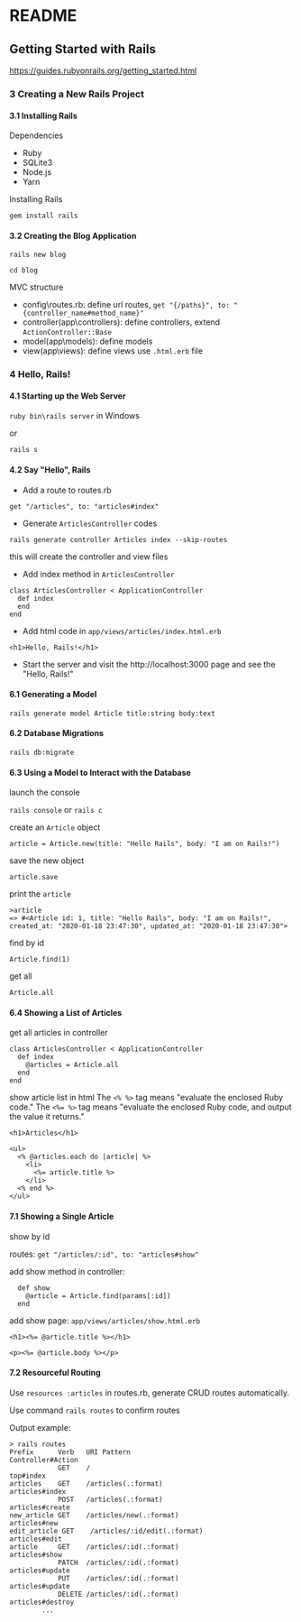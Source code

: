 # README

## Getting Started with Rails

https://guides.rubyonrails.org/getting_started.html

### 3 Creating a New Rails Project

#### 3.1 Installing Rails

Dependencies

- Ruby
- SQLite3
- Node.js
- Yarn

Installing Rails

`gem install rails`

#### 3.2 Creating the Blog Application

`rails new blog`

`cd blog`

MVC structure

- config\routes.rb: define url routes, `get "{/paths}", to: "{controller_name#method_name}"`
- controller(app\controllers): define controllers, extend `ActionController::Base`
- model(app\models): define models
- view(app\views): define views use `.html.erb` file

### 4 Hello, Rails!

#### 4.1 Starting up the Web Server

`ruby bin\rails server` in Windows

or

`rails s`

#### 4.2 Say "Hello", Rails

- Add a route to routes.rb

`get "/articles", to: "articles#index"`

- Generate `ArticlesController` codes

`rails generate controller Articles index --skip-routes`

this will create the controller and view files

- Add index method in `ArticlesController`

```
class ArticlesController < ApplicationController
  def index
  end
end
```

- Add html code in `app/views/articles/index.html.erb`

`<h1>Hello, Rails!</h1>`

- Start the server and visit the http://localhost:3000 page and see the "Hello, Rails!"

#### 6.1 Generating a Model

`rails generate model Article title:string body:text`

#### 6.2 Database Migrations

`rails db:migrate`

#### 6.3 Using a Model to Interact with the Database

launch the console

`rails console` or `rails c`

create an `Article` object

`article = Article.new(title: "Hello Rails", body: "I am on Rails!")`

save the new object

`article.save`

print the `article`

```
>article
=> #<Article id: 1, title: "Hello Rails", body: "I am on Rails!", created_at: "2020-01-18 23:47:30", updated_at: "2020-01-18 23:47:30">
```

find by id

`Article.find(1)`

get all

`Article.all`

#### 6.4 Showing a List of Articles

get all articles in controller

```
class ArticlesController < ApplicationController
  def index
    @articles = Article.all
  end
end
```

show article list in html
The `<% %>` tag means "evaluate the enclosed Ruby code."
The `<%= %>` tag means "evaluate the enclosed Ruby code, and output the value it returns."

```
<h1>Articles</h1>

<ul>
  <% @articles.each do |article| %>
    <li>
      <%= article.title %>
    </li>
  <% end %>
</ul>
```

#### 7.1 Showing a Single Article

show by id

routes: `get "/articles/:id", to: "articles#show"`

add show method in controller:

```
  def show
    @article = Article.find(params[:id])
  end
```

add show page: `app/views/articles/show.html.erb`

```
<h1><%= @article.title %></h1>

<p><%= @article.body %></p>
```

#### 7.2 Resourceful Routing

Use `resources :articles` in routes.rb, generate CRUD routes automatically.

Use command `rails routes` to confirm routes

Output example:

```
> rails routes
Prefix      Verb   URI Pattern                                                                                       Controller#Action
            GET    /                                                                                                 top#index
articles    GET    /articles(.:format)                                                                               articles#index
            POST   /articles(.:format)                                                                               articles#create
new_article GET    /articles/new(.:format)                                                                           articles#new
edit_article GET    /articles/:id/edit(.:format)                                                                      articles#edit
article     GET    /articles/:id(.:format)                                                                           articles#show
            PATCH  /articles/:id(.:format)                                                                           articles#update
            PUT    /articles/:id(.:format)                                                                           articles#update
            DELETE /articles/:id(.:format)                                                                           articles#destroy
        ...
```
